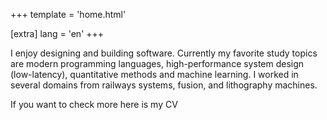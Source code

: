 +++
template = 'home.html'

[extra]
lang = 'en'
+++

I enjoy designing and building software. Currently my favorite study topics are modern programming languages, high-performance system design (low-latency), quantitative methods and machine learning. I worked in several domains from railways systems, fusion, and lithography machines.

If you want to check more here is my CV